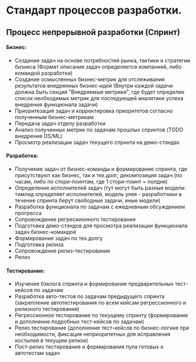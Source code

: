 # Стандарт процессов разработки.

## Процесс непрерывной разработки (Спринт)

#### Бизнес:

- Создание задач на основе потребностей рынка, тактики и стратегии бизнеса (Формат описания задач определяется компанией,
  либо командой разработки)
- Создание осмысленных бизнес-метрик для отслеживания результатов внедренных бизнес-идей (Внутри каждой задачи должна быть
  секция "Внедряемые метрики", где будет определен список необходимых метрик для последующей аналитики успеха внедрения 
  функционала задачи)
- Приоритезация задач и корректировка приоритетов согласно полученным бизнес-метрикам
- Передача задач отделу разработки
- Анализ полученных метрик по задачам прошлых спринтов (TODO внедрение DS/ML)
- Просмотр реализации задач текущего спринта на демо-стэндах

#### Разработка:

- Получение задач от бизнес-команды и формирование спринта, где присутствуют как бизнес, так и тех.долг, декомпозиция задач 
  (по часам, либо по стори-поинтам, где 1 стори-поинт = полдня)
- Определение исполнителей задач (тут могут быть разные модели: тимлид определяет исполнителей, модель улея - разработчики
  в течение спринта берут свободные задачи, иные модели)
- Разработка функционала по задачам с ежедневным обсуждением прогресса
- Сопровождение регресиионного тестирования
- Подготовка демо-стэндов для просмотра реализации функционала задач бизнес-командой
- Формирование задач по тех.долгу
- Подготовка релиза
- Сопровождение релиз-тестирования
- Релиз

#### Тестирование:

- Изучение бэклога спринта и формирование предварительных тест-кейсов по задачам
- Разработка авто-тестов по задачам предыдущего спринта (закрепление автотестирования по всем кейсам регрессионного и 
  релизного тестирования)
- Регрессионное тестирование по текущему спринту (формирование и дополнение подробных тест-кейсов по задачам)
- Релиз тестирование (дополнение тест-кейсов по бизнес-логике при необходимости, фиксация неприоритетных для исправления
  костылей в текущем релизе)
- Пост-релиз тестирование и формирования пула готовых к автотестам задач